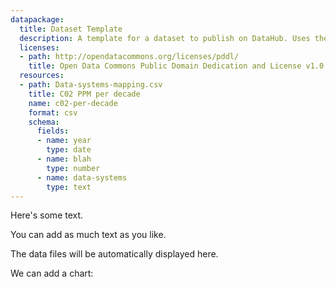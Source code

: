 ```yaml
---
datapackage:
  title: Dataset Template
  description: A template for a dataset to publish on DataHub. Uses the Data Package metadata.
  licenses:
  - path: http://opendatacommons.org/licenses/pddl/
    title: Open Data Commons Public Domain Dedication and License v1.0
  resources:
  - path: Data-systems-mapping.csv
    title: C02 PPM per decade
    name: c02-per-decade
    format: csv
    schema:
      fields:
      - name: year
        type: date
      - name: blah
        type: number
      - name: data-systems
        type: text
---
```


Here's some text.

You can add as much text as you like.

The data files will be automatically displayed here.

We can add a chart:

<LineChart
  data="./Data-systems-mapping.csv"
  title="Data systems"
  xAxis="year"
  yAxis="blah"
/>
